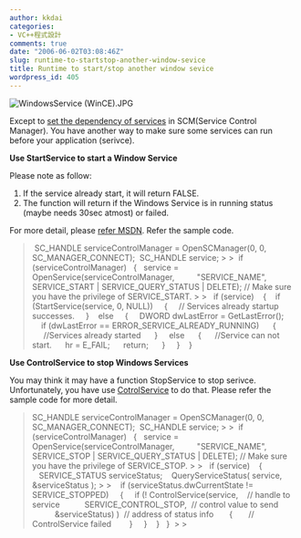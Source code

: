 ```yaml
---
author: kkdai
categories:
- VC++程式設計
comments: true
date: "2006-06-02T03:08:46Z"
slug: runtime-to-startstop-another-window-sevice
title: Runtime to start/stop another window sevice
wordpress_id: 405
---
```


![WindowsService (WinCE).JPG](http://www.evanlin.com/blog/archives/20060217/WindowsService%20(WinCE).JPG) 

Except to [set the dependency of services](http://www.evanlin.com/blog/archives/000472.html) in SCM(Service Control Manager). You have another way to make sure some services can run before your application (serivce).

**Use StartService to start a Window Service**

Please note as follow:

  1. If the service already start, it will return FALSE. 
  2. The function will return if the Windows Service is in running status (maybe needs 30sec atmost) or failed.

For more detail, please [refer MSDN](http://msdn.microsoft.com/library/default.asp?url=/library/en-us/dllproc/base/startservice.asp). Refer the sample code.

<blockquote> SC_HANDLE serviceControlManager = OpenSCManager(0, 0, SC_MANAGER_CONNECT);  
 SC_HANDLE service;
> 
>  if (serviceControlManager)  
  {  
  service = OpenService(serviceControlManager,  
         "SERVICE_NAME",   
         SERVICE_START | SERVICE_QUERY_STATUS | DELETE);  
// Make sure you have the privilege of SERVICE_START.
> 
>   if (service)  
   {  
   if (StartService(service, 0, NULL))  
    {  
    // Services already startup successes.  
    }  
   else   
    {  
    DWORD dwLastError = GetLastError();  
    if (dwLastError == ERROR_SERVICE_ALREADY_RUNNING)  
     {  
     //Services already started  
     }  
    else  
     {  
     //Service can not start.  
     hr = E_FAIL;  
     return;  
     }  
    }  
   }  

> 
> </blockquote>

**Use ControlService to stop Windows Services**

You may think it may have a function StopService to stop serivce. Unfortunately, you have use [CotrolService](http://msdn.microsoft.com/library/default.asp?url=/library/en-us/dllproc/base/controlservice.asp) to do that. Please refer the sample code for more detail.

<blockquote>SC_HANDLE serviceControlManager = OpenSCManager(0, 0, SC_MANAGER_CONNECT);  
 SC_HANDLE service;
> 
>  if (serviceControlManager)  
  {  
  service = OpenService(serviceControlManager,  
         "SERVICE_NAME",   
         SERVICE_STOP | SERVICE_QUERY_STATUS | DELETE);  
// Make sure you have the privilege of SERVICE_STOP.
> 
>   if (service)  
   {  
   SERVICE_STATUS serviceStatus;  
   QueryServiceStatus( service, &serviceStatus );
> 
>    if (serviceStatus.dwCurrentState != SERVICE_STOPPED)  
    {  
    if (! ControlService(service,    // handle to service   
          SERVICE_CONTROL_STOP,  // control value to send   
          &serviceStatus) )  // address of status info   
      {  
      // ControlService failed   
      }  
    }  
   }  
  } 
> 
> </blockquote>

